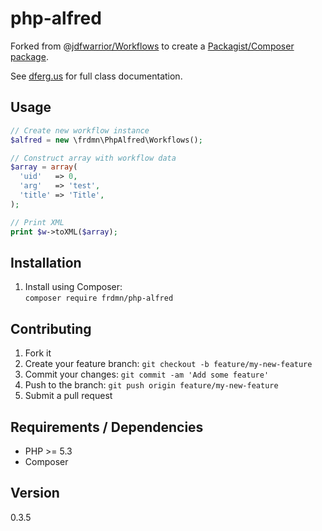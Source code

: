 # php-alfred

Forked from @[jdfwarrior/Workflows](https://github.com/jdfwarrior/Workflows) to create a [Packagist/Composer package](https://packagist.org/packages/frdmn/php-alfred).

See [dferg.us](http://dferg.us/workflows-class) for full class documentation.

## Usage

```php
// Create new workflow instance
$alfred = new \frdmn\PhpAlfred\Workflows();

// Construct array with workflow data
$array = array(
  'uid'   => 0,
  'arg'   => 'test',
  'title' => 'Title',
);

// Print XML
print $w->toXML($array);
```

## Installation

1. Install using Composer:  
  `composer require frdmn/php-alfred`

## Contributing

1. Fork it
2. Create your feature branch: `git checkout -b feature/my-new-feature`
3. Commit your changes: `git commit -am 'Add some feature'`
4. Push to the branch: `git push origin feature/my-new-feature`
5. Submit a pull request

## Requirements / Dependencies

* PHP >= 5.3
* Composer

## Version

0.3.5
